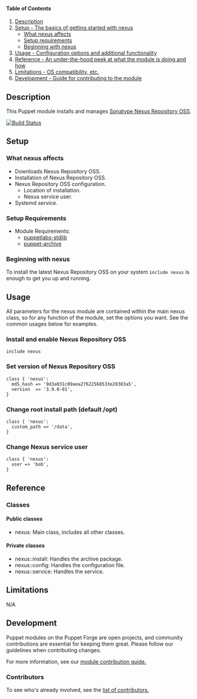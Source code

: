 #### Table of Contents

1. [Description](#description)
2. [Setup - The basics of getting started with nexus](#setup)
    * [What nexus affects](#what-nexus-affects)
    * [Setup requirements](#setup-requirements)
    * [Beginning with nexus](#beginning-with-nexus)
3. [Usage - Configuration options and additional functionality](#usage)
4. [Reference - An under-the-hood peek at what the module is doing and how](#reference)
5. [Limitations - OS compatibility, etc.](#limitations)
6. [Development - Guide for contributing to the module](#development)

## Description

This Puppet module installs and manages [Sonatype Nexus Repository OSS](https://www.sonatype.com/nexus-repository-oss).

[![Build Status](https://travis-ci.org/dsavell/puppet-nexus.svg?branch=master)](https://travis-ci.org/dsavell/puppet-nexus)

## Setup

### What nexus affects

* Downloads Nexus Repository OSS.
* Installation of Nexus Repository OSS.
* Nexus Repository OSS configuration.
  * Location of installation.
  * Nexus service user.
* Systemd service.

### Setup Requirements

* Module Requirements:
  * [puppetlabs-stdlib](https://forge.puppet.com/puppetlabs/stdlib)
  * [puppet-archive](https://forge.puppet.com/puppet/archive)

### Beginning with nexus

To install the latest Nexus Repository OSS on your system `include nexus` is enough to get you up and running.

## Usage

All parameters for the nexus module are contained within the main nexus class, so for any function of the module, set the options you want. See the common usages below for examples.

### Install and enable Nexus Repository OSS

```puppet
include nexus
```

### Set version of Nexus Repository OSS
```puppet
class { 'nexus':
  md5_hash => '9d3a031c09aea27622568533e28383a5',
  version  => '3.9.0-01',
}
```

### Change root install path (default /opt)
```Puppet
class { 'nexus':
  custom_path => '/data',
}
```

### Change Nexus service user
```puppet
class { 'nexus':
  user => 'bob',
}
```

## Reference

### Classes

#### Public classes

* nexus: Main class, includes all other classes.

#### Private classes

* nexus::install: Handles the archive package.
* nexus::config: Handles the configuration file.
* nexus::service: Handles the service.

## Limitations

N/A

## Development

Puppet modules on the Puppet Forge are open projects, and community contributions are essential for keeping them great. Please follow our guidelines when contributing changes.

For more information, see our [module contribution guide.](https://docs.puppetlabs.com/forge/contributing.html)

### Contributors

To see who's already involved, see the [list of contributors.](https://github.com/dsavell/puppet-nexus/graphs/contributors)

